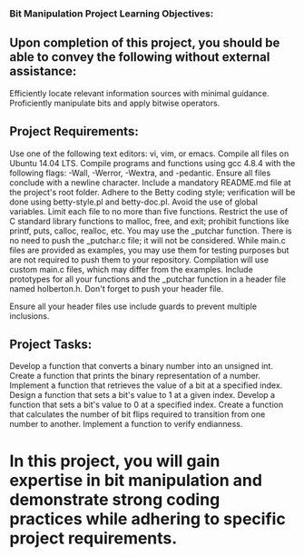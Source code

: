 ### Bit Manipulation Project Learning Objectives:

## Upon completion of this project, you should be able to convey the following without external assistance:

Efficiently locate relevant information sources with minimal guidance.
Proficiently manipulate bits and apply bitwise operators.

## Project Requirements:

Use one of the following text editors: vi, vim, or emacs.
Compile all files on Ubuntu 14.04 LTS.
Compile programs and functions using gcc 4.8.4 with the following flags: -Wall, -Werror, -Wextra, and -pedantic.
Ensure all files conclude with a newline character.
Include a mandatory README.md file at the project's root folder.
Adhere to the Betty coding style; verification will be done using betty-style.pl and betty-doc.pl.
Avoid the use of global variables.
Limit each file to no more than five functions.
Restrict the use of C standard library functions to malloc, free, and exit; prohibit functions like printf, puts, calloc, realloc, etc.
You may use the _putchar function.
There is no need to push the _putchar.c file; it will not be considered.
While main.c files are provided as examples, you may use them for testing purposes but are not required to push them to your repository. Compilation will use custom main.c files, which may differ from the examples.
Include prototypes for all your functions and the _putchar function in a header file named holberton.h.
Don't forget to push your header file.

Ensure all your header files use include guards to prevent multiple inclusions.

## Project Tasks:

Develop a function that converts a binary number into an unsigned int.
Create a function that prints the binary representation of a number.
Implement a function that retrieves the value of a bit at a specified index.
Design a function that sets a bit's value to 1 at a given index.
Develop a function that sets a bit's value to 0 at a specified index.
Create a function that calculates the number of bit flips required to transition from one number to another.
Implement a function to verify endianness.


# In this project, you will gain expertise in bit manipulation and demonstrate strong coding practices while adhering to specific project requirements.
